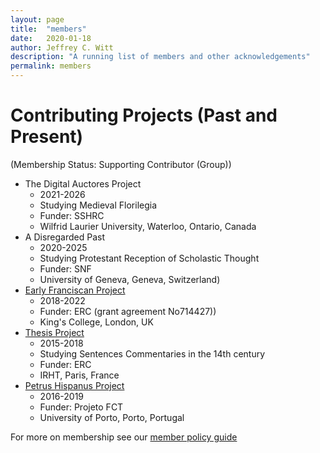 ```yaml
---
layout: page
title:  "members"
date:   2020-01-18
author: Jeffrey C. Witt
description: "A running list of members and other acknowledgements"
permalink: members
---
```


# Contributing Projects (Past and Present) 

(Membership Status: Supporting Contributor (Group))

* The Digital Auctores Project 
  * 2021-2026
  * Studying Medieval Florilegia
  * Funder: SSHRC
  * Wilfrid Laurier University, Waterloo, Ontario, Canada
* A Disregarded Past 
  * 2020-2025
  * Studying Protestant Reception of Scholastic Thought 
  * Funder: SNF
  * University of Geneva, Geneva, Switzerland)
* [Early Franciscan Project](https://www.earlyfranciscans.com/)  
  * 2018-2022
  * Funder: ERC (grant agreement No714427))
  * King's College, London, UK
* [Thesis Project](http://thesis-project.ro/)
  * 2015-2018
  * Studying Sentences Commentaries in the 14th century
  * Funder: ERC 
  * IRHT, Paris, France
* [Petrus Hispanus Project](https://ifilosofia.up.pt/proj/ph/ph) 
  * 2016-2019
  * Funder: Projeto FCT 
  * University of Porto, Porto, Portugal
  

For more on membership see our [member policy guide](policy/membership)